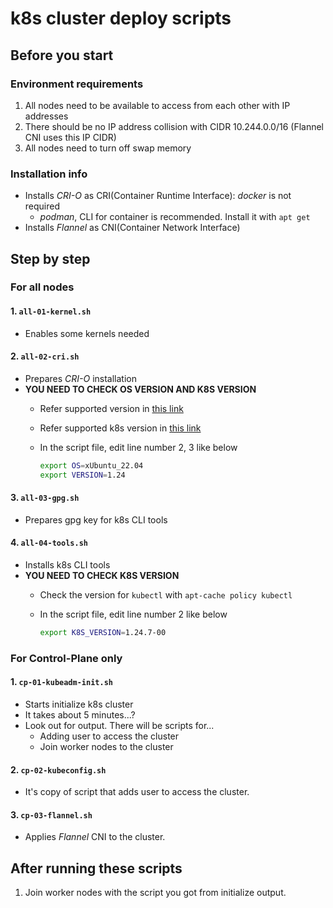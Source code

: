 # k8s cluster deploy scripts

## Before you start

### Environment requirements

1. All nodes need to be available to access from each other with IP addresses
2. There should be no IP address collision with CIDR 10.244.0.0/16 (Flannel CNI uses this IP CIDR)
3. All nodes need to turn off swap memory

### Installation info

- Installs _CRI-O_ as CRI(Container Runtime Interface): _docker_ is not required
  - _podman_, CLI for container is recommended. Install it with `apt get`
- Installs _Flannel_ as CNI(Container Network Interface)

## Step by step

### For all nodes

#### 1. `all-01-kernel.sh`

- Enables some kernels needed

#### 2. `all-02-cri.sh`

- Prepares _CRI-O_ installation
- **YOU NEED TO CHECK OS VERSION AND K8S VERSION**
  - Refer supported version in [this link](https://download.opensuse.org/repositories/devel:/kubic:/libcontainers:/stable/)
  - Refer supported k8s version in [this link](http://download.opensuse.org/repositories/devel:/kubic:/libcontainers:/stable:/cri-o:/)
  - In the script file, edit line number 2, 3 like below

      ```bash
      export OS=xUbuntu_22.04
      export VERSION=1.24
      ```

#### 3. `all-03-gpg.sh`

- Prepares gpg key for k8s CLI tools

#### 4. `all-04-tools.sh`

- Installs k8s CLI tools
- **YOU NEED TO CHECK K8S VERSION**
  - Check the version for `kubectl` with `apt-cache policy kubectl`
  - In the script file, edit line number 2 like below

      ```bash
      export K8S_VERSION=1.24.7-00
      ```

### For Control-Plane only

#### 1. `cp-01-kubeadm-init.sh`

- Starts initialize k8s cluster
- It takes about 5 minutes...?
- Look out for output. There will be scripts for...
  - Adding user to access the cluster
  - Join worker nodes to the cluster

#### 2. `cp-02-kubeconfig.sh`

- It's copy of script that adds user to access the cluster.

#### 3. `cp-03-flannel.sh`

- Applies _Flannel_ CNI to the cluster.

## After running these scripts

1. Join worker nodes with the script you got from initialize output.
